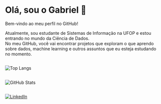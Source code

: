 # Olá, sou o Gabriel 👋

Bem-vindo ao meu perfil no GitHub!
  
Atualmente, sou estudante de Sistemas de Informação na UFOP e estou entrando no mundo da Ciência de Dados.  
No meu GitHub, você vai encontrar projetos que exploram o que aprendo sobre dados, machine learning e outros assuntos que eu esteja estudando no momento.

## 

![Top Langs](https://github-readme-stats.vercel.app/api/top-langs/?username=gabrielct1&langs_count=10&layout=compact&theme=dark)  

##

![GitHub Stats](https://github-readme-stats.vercel.app/api?username=gabrielct1&show_icons=true&hide_title=true&count_private=true&hide=prs&theme=dark)

##

[![LinkedIn](https://img.shields.io/badge/LinkedIn-000000?style=for-the-badge&logo=linkedin&logoColor=white)](https://www.linkedin.com/in/gabrielct1/)
